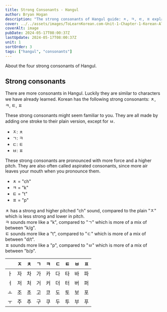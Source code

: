 ```yaml
---
title: Strong Consonants - Hangul
author: Bryan Hogan
description: "The strong consonants of Hangul guide: ㅊ, ㅋ, ㅌ, ㅍ explanation and pronunciation"
cover: ../../assets/images/ToLearnKorean.com-Unit-1-Chapter-1-Korean-Alphabet-Cover.png
coverAlt: image
pubDate: 2024-05-17T08:00:37Z
lastUpdate: 2024-05-17T08:00:37Z
unit: 1
sortOrder: 3
tags: ["hangul", "consonants"]
---
```


About the four strong consonants of Hangul.

## Strong consonants
There are more consonants in Hangul. Luckily they are similar to characters we have already learned. Korean has the following strong consonants: ㅊ, ㅋ, ㅌ, ㅍ

These strong consonants might seem familiar to you. They are all made by adding one stroke to their plain version, except for ㅂ.
- ㅈ: ㅊ
- ㄱ: ㅋ
- ㄷ: ㅌ
- ㅂ: ㅍ

These strong consonants are pronounced with more force and a higher pitch. They are also often called aspirated consonants, since more air leaves your mouth when you pronounce them.

- ㅊ = "ch"
- ㅋ = "k"
- ㅌ = "t"
- ㅍ = "p"

ㅊ has a strong and higher pitched "ch" sound, compared to the plain "ㅈ" which is less strong and lower in pitch.  
ㅋ sounds more like a "k", compared to "ㄱ" which is more of a mix of between "k/g".  
ㅌ sounds more like a "t", compared to "ㄷ" which is more of a mix of between "d/t".  
ㅍ sounds more like a "p", compared to "ㅂ" which is more of a mix of between "b/p".  

|     | ㅈ   | ㅊ   | ㄱ   | ㅋ   | ㄷ   | ㅌ   | ㅂ   | ㅍ   |
| --- | --- | --- | --- | --- | --- | --- | --- | --- |
| ㅏ   | 자   | 차   | 가   | 카   | 다   | 타   | 바   | 파   |
| ㅓ   | 저   | 처   | 거   | 커   | 더   | 터   | 버   | 퍼   |
| ㅗ   | 조   | 초   | 고   | 코   | 도   | 토   | 보   | 포   |
| ㅜ   | 주   | 추   | 구   | 쿠   | 두   | 투   | 부   | 푸   |
